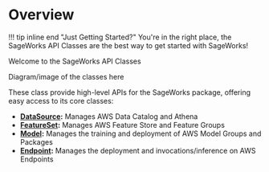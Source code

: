 # Overview
!!! tip inline end "Just Getting Started?"
    You're in the right place, the SageWorks API Classes are the best way to get started with SageWorks!

Welcome to the SageWorks API Classes

Diagram/image of the classes here

These class provide high-level APIs for the SageWorks package, offering easy access to its core classes:

- **[DataSource](data_source.md):** Manages AWS Data Catalog and Athena
- **[FeatureSet](feature_set.md):** Manages AWS Feature Store and Feature Groups
- **[Model](model.md):** Manages the training and deployment of AWS Model Groups and Packages
- **[Endpoint](endpoint.md):** Manages the deployment and invocations/inference on AWS Endpoints

